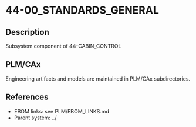 # 44-00_STANDARDS_GENERAL

## Description
Subsystem component of 44-CABIN_CONTROL

## PLM/CAx
Engineering artifacts and models are maintained in PLM/CAx subdirectories.

## References
- EBOM links: see PLM/EBOM_LINKS.md
- Parent system: ../
